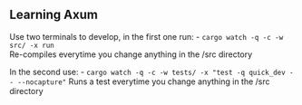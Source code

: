 ## Learning Axum

Use two terminals to develop, in the first one run:
	- `cargo watch -q -c -w src/ -x run`	
Re-compiles everytime you change anything in the /src directory
	
In the second use:
	- `cargo watch -q -c -w tests/ -x "test -q quick_dev -- --nocapture"`
Runs a test everytime you change anything in the /src directory
